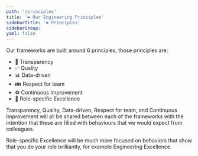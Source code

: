 ```yaml
---
path: '/principles'
title: '❤️ Our Engineering Principles'
sidebarTitle: '❤️ Principles'
sidebarGroup:
yaml: false
---
```


Our frameworks are built around 6 principles, those principles are:

- 💬 Transparency
- ✅ Quality
- 📊 Data-driven
- 👪 Respect for team
- ♻️ Continuous Improvement
- 🚀 Role-specific Excellence

Transparency, Quality, Data-driven, Respect for team, and Continuous Improvement will all be shared between each of the frameworks with the intention that these are filled with behaviours that we would expect from colleagues.

Role-specific Excellence will be much more focused on behaviors that show that you do your role brilliantly, for example Engineering Excellence.

